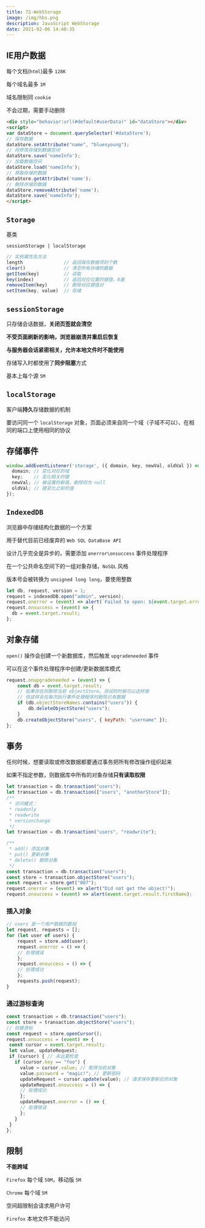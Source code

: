 ```yaml
---
title: 72-WebStorage
image: /img/hbs.png
description: JavaScript WebStorage
date: 2021-02-06 14:40:35
---
```



## IE用户数据

每个文档(`html`)最多 `128K`

每个域名最多 `1M`

域名限制同 `cookie`

不会过期，需要手动删除

```html
<div style="behavior:url(#default#userData)" id="dataStore"></div>
<script>
var dataStore = document.querySelector('#dataStore');
// 保存数据
dataStore.setAttribute("name", "bluesyoung");
// 将修改存储到数据空间
dataStore.save('nameInfo');
// 加载数据空间
dataStore.load('nameInfo');
// 获取存储的数据
dataStore.getAttribute('name');
// 删除存储的数据
dataStore.removeAttribute('name');
dataStore.save('nameInfo');
</script>
```

## `Storage`

基类

`sessionStorage | localStorage`

```js
// 实例属性及方法
length               // 返回保存数据项的个数
clear()              // 清空所有存储的数据
getItem(key)         // 读取
key(index)           // 返回对应位置的键值，0基
removeItem(key)      // 删除对应键值对
setItem(key, value)  // 存储
```

## `sessionStorage`

只存储会话数据，**关闭页签就会清空**

**不受页面刷新的影响，浏览器崩溃并重启后恢复**

**与服务器会话紧密相关，允许本地文件时不能使用**

存储写入时都使用了**同步阻塞**方式

基本上每个源 `5M`

## `localStorage`

客户端**持久**存储数据的机制

要访问同一个 `localStorage` 对象，页面必须来自同一个域（子域不可以）、在相同的端口上使用相同的协议

## 存储事件

```js
window.addEventListener('storage', ({ domain, key, newVal, oldVal }) => {
  domain; // 变化对应的域
  key;    // 变化相关的键
  newVal; // 被设置的新值，删除则为 null
  oldVal; // 键变化之前的值
});
```

## `IndexedDB`

浏览器中存储结构化数据的一个方案

用于替代目前已经废弃的 `Web SQL DataBase API`

设计几乎完全是异步的，需要添加 `onerror\onsuccess` 事件处理程序

在一个公共命名空间下的一组对象存储，`NoSQL` 风格

版本号会被转换为 `unsigned long long`，要使用整数

```js
let db, request, version = 1;
request = indexedDB.open("admin", version);
request.onerror = (event) => alert(`Failed to open: ${event.target.errorCode}`);
request.onsuccess = (event) => {
  db = event.target.result;
};
```

## 对象存储

`open()` 操作会创建一个新数据库，然后触发 `upgradeneeded` 事件

可以在这个事件处理程序中创建/更新数据库模式

```js
request.onupgradeneeded = (event) => {
	const db = event.target.result;
	// 如果存在则删除当前 objectStore。测试的时候可以这样做
	// 但这样会在每次执行事件处理程序时删除已有数据
	if (db.objectStoreNames.contains("users")) {
		db.deleteObjectStore("users");
	}
	db.createObjectStore("users", { keyPath: "username" });
}; 
```

## 事务

任何时候，想要读取或修改数据都要通过事务把所有修改操作组织起来

如果不指定参数，则数据库中所有的对象存储**只有读取权限**

```js
let transaction = db.transaction("users");
let transaction = db.transaction(["users", "anotherStore"]); 
/**
 * 访问模式：
 * readonly
 * readwrite
 * versionchange
 */
let transaction = db.transaction("users", "readwrite"); 

/**
 * add() 添加对象
 * put() 更新对象
 * delete() 删除对象
 */
const transaction = db.transaction("users");
const store = transaction.objectStore("users");
const request = store.get("007");
request.onerror = (event) => alert("Did not get the object!");
request.onsuccess = (event) => alert(event.target.result.firstName);
```

### 插入对象

```js
// users 是一个用户数据的数组
let request, requests = [];
for (let user of users) {
	request = store.add(user);
	request.onerror = () => {
	// 处理错误
	};
	request.onsuccess = () => {
	// 处理成功
	};
	requests.push(request);
} 
```

### 通过游标查询

```js
const transaction = db.transaction("users");
const store = transaction.objectStore("users");
// 创建游标
const request = store.openCursor();
request.onsuccess = (event) => {
 const cursor = event.target.result;
 let value, updateRequest;
 if (cursor) { // 永远要检查
   if (cursor.key == "foo") {
     value = cursor.value; // 取得当前对象
     value.password = "magic!"; // 更新密码
     updateRequest = cursor.update(value); // 请求保存更新后的对象
     updateRequest.onsuccess = () => {
     // 处理成功
     };
     updateRequest.onerror = () => {
     // 处理错误
     };
   }
 }
}; 
```

## 限制

**不能跨域**

`Firefox` 每个域 `50M`，移动版 `5M`

`Chrome` 每个域 `5M`

空间超限制会请求用户许可

`Firefox` 本地文件不能访问